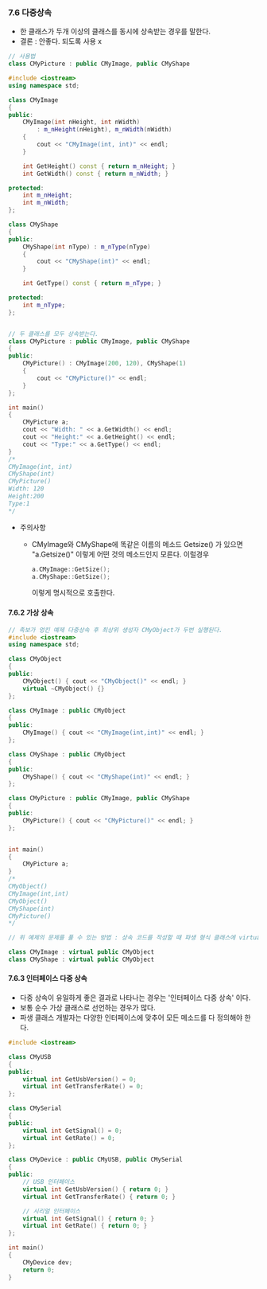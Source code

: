 ### 7.6 다중상속

- 한 클래스가 두개 이상의 클래스를 동시에 상속받는 경우를 말한다.
- 결론 : 안좋다. 되도록 사용 x



```c++
// 사용법
class CMyPicture : public CMyImage, public CMyShape
```

```c++
#include <iostream>
using namespace std;

class CMyImage
{
public:
    CMyImage(int nHeight, int nWidth)
        : m_nHeight(nHeight), m_nWidth(nWidth)
    {
        cout << "CMyImage(int, int)" << endl;
    }

    int GetHeight() const { return m_nHeight; }
    int GetWidth() const { return m_nWidth; }

protected:
    int m_nHeight;
    int m_nWidth;
};

class CMyShape
{
public:
    CMyShape(int nType) : m_nType(nType)
    {
        cout << "CMyShape(int)" << endl;
    }

    int GetType() const { return m_nType; }

protected:
    int m_nType;
};


// 두 클래스를 모두 상속받는다.
class CMyPicture : public CMyImage, public CMyShape
{
public:
    CMyPicture() : CMyImage(200, 120), CMyShape(1)
    {
        cout << "CMyPicture()" << endl;
    }
};

int main()
{
    CMyPicture a;
    cout << "Width: " << a.GetWidth() << endl;
    cout << "Height:" << a.GetHeight() << endl;
    cout << "Type:" << a.GetType() << endl;
}
/*
CMyImage(int, int)
CMyShape(int)
CMyPicture()
Width: 120
Height:200
Type:1
*/

```

- 주의사항

  - CMyImage와 CMyShape에 똑같은 이름의 메소드 Getsize() 가 있으면 "a.Getsize()" 이렇게 어떤 것의 메소드인지 모른다. 이럴경우

    ```c++
    a.CMyImage::GetSize();
    a.CMyShape::GetSize();
    ```

    이렇게 명시적으로 호출한다.



#### 7.6.2 가상 상속

```C++
// 족보가 엉킨 예제 다중상속 후 최상위 생성자 CMyObject가 두번 실행된다.
#include <iostream>
using namespace std;

class CMyObject
{
public:
    CMyObject() { cout << "CMyObject()" << endl; }
    virtual ~CMyObject() {}
};

class CMyImage : public CMyObject
{
public:
    CMyImage() { cout << "CMyImage(int,int)" << endl; }
};

class CMyShape : public CMyObject
{
public:
    CMyShape() { cout << "CMyShape(int)" << endl; }
};

class CMyPicture : public CMyImage, public CMyShape
{
public:
    CMyPicture() { cout << "CMyPicture()" << endl; }
};


int main()
{
    CMyPicture a;
}
/*
CMyObject()
CMyImage(int,int)
CMyObject()
CMyShape(int)
CMyPicture()
*/
```

```C++
// 위 예제의 문제를 풀 수 있는 방법 : 상속 코드를 작성할 때 파생 형식 클래스에 virtual 예약어를 함께 선언(가상 상속)

class CMyImage : virtual public CMyObject
class CMyShape : virtual public CMyObject
```

#### 7.6.3 인터페이스 다중 상속

- 다중 상속이 유일하게 좋은 결과로 나타나는 경우는 '인터페이스 다중 상속' 이다.
- 보통 순수 가상 클래스로 선언하는 경우가 많다.
- 파생 클래스 개발자는 다양한 인터페이스에 맞추어 모든 메소드를 다 정의해야 한다.

```C++
#include <iostream>

class CMyUSB
{
public:
	virtual int GetUsbVersion() = 0;
	virtual int GetTransferRate() = 0;
};

class CMySerial
{
public:
	virtual int GetSignal() = 0;
	virtual int GetRate() = 0;
};

class CMyDevice : public CMyUSB, public CMySerial
{
public:
	// USB 인터페이스
	virtual int GetUsbVersion() { return 0; }
	virtual int GetTransferRate() { return 0; }

	// 시리얼 인터페이스
	virtual int GetSignal() { return 0; }
	virtual int GetRate() { return 0; }
};

int main()
{
	CMyDevice dev;
	return 0;
}
```

